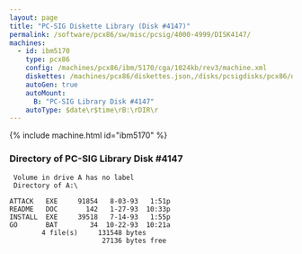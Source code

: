 ```yaml
---
layout: page
title: "PC-SIG Diskette Library (Disk #4147)"
permalink: /software/pcx86/sw/misc/pcsig/4000-4999/DISK4147/
machines:
  - id: ibm5170
    type: pcx86
    config: /machines/pcx86/ibm/5170/cga/1024kb/rev3/machine.xml
    diskettes: /machines/pcx86/diskettes.json,/disks/pcsigdisks/pcx86/diskettes.json
    autoGen: true
    autoMount:
      B: "PC-SIG Library Disk #4147"
    autoType: $date\r$time\rB:\rDIR\r
---
```


{% include machine.html id="ibm5170" %}

### Directory of PC-SIG Library Disk #4147

     Volume in drive A has no label
     Directory of A:\

    ATTACK   EXE     91854   8-03-93   1:51p
    README   DOC       142   1-27-93  10:33p
    INSTALL  EXE     39518   7-14-93   1:55p
    GO       BAT        34  10-22-93  10:21a
            4 file(s)     131548 bytes
                           27136 bytes free
